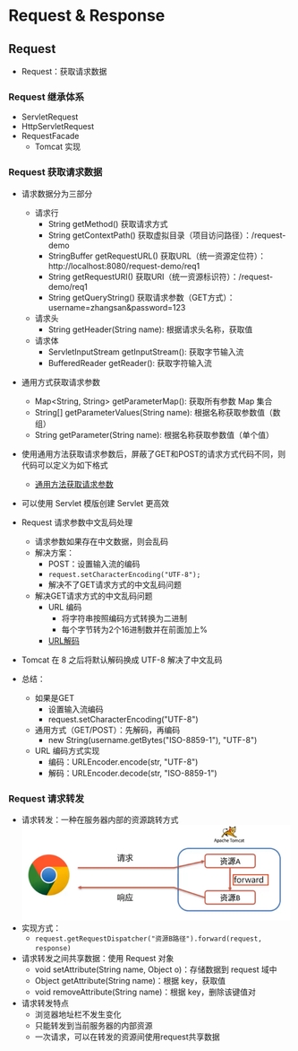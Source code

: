 # Request & Response

## Request

- Request：获取请求数据

### Request 继承体系

- ServletRequest
- HttpServletRequest
- RequestFacade
	- Tomcat 实现

### Request 获取请求数据

- 请求数据分为三部分
	- 请求行
		- String getMethod() 获取请求方式
		- String getContextPath() 获取虚拟目录（项目访问路径）：/request-demo
		- StringBuffer getRequestURL() 获取URL（统一资源定位符）：http://localhost:8080/request-demo/req1
		- String getRequestURI() 获取URI（统一资源标识符）：/request-demo/req1
		- String getQueryString() 获取请求参数（GET方式）：username=zhangsan&password=123
	- 请求头
		- String getHeader(String name): 根据请求头名称，获取值
	- 请求体
		- ServletInputStream getInputStream(): 获取字节输入流
		- BufferedReader getReader(): 获取字符输入流

- 通用方式获取请求参数
	- Map<String, String> getParameterMap(): 获取所有参数 Map 集合
	- String[] getParameterValues(String name): 根据名称获取参数值（数组）
	- String getParameter(String name): 根据名称获取参数值（单个值）
- 使用通用方法获取请求参数后，屏蔽了GET和POST的请求方式代码不同，则代码可以定义为如下格式
	- [通用方法获取请求参数](Request-Demo/src/main/java/com/itheima/web/RequestDemo2.java)
- 可以使用 Servlet 模版创建 Servlet 更高效

- Request 请求参数中文乱码处理
	- 请求参数如果存在中文数据，则会乱码
	- 解决方案：
		- POST：设置输入流的编码
		- `request.setCharacterEncoding("UTF-8");`
		- 解决不了GET请求方式的中文乱码问题
	- 解决GET请求方式的中文乱码问题
		- URL 编码
			- 将字符串按照编码方式转换为二进制
			- 每个字节转为2个16进制数并在前面加上%
		- [URL解码](Request-Demo/src/main/java/com/itheima/web/URLDemo.java)
- Tomcat 在 8 之后将默认解码换成 UTF-8 解决了中文乱码

- 总结：
	- 如果是GET
		- 设置输入流编码
		- request.setCharacterEncoding("UTF-8")
	- 通用方式（GET/POST）：先解码，再编码
		- new String(username.getBytes("ISO-8859-1"), "UTF-8")
	- URL 编码方式实现
		- 编码：URLEncoder.encode(str, "UTF-8")
		- 解码：URLEncoder.decode(str, "ISO-8859-1")

### Request 请求转发

- 请求转发：一种在服务器内部的资源跳转方式
  ![img.png](img.png)
- 实现方式：
	- `request.getRequestDispatcher("资源B路径").forward(request, response)`
- 请求转发之间共享数据：使用 Request 对象
	- void setAttribute(String name, Object o)：存储数据到 request 域中
	- Object getAttribute(String name)：根据 key，获取值
	- void removeAttribute(String name)：根据 key，删除该键值对
- 请求转发特点
	- 浏览器地址栏不发生变化
	- 只能转发到当前服务器的内部资源
	- 一次请求，可以在转发的资源间使用request共享数据
